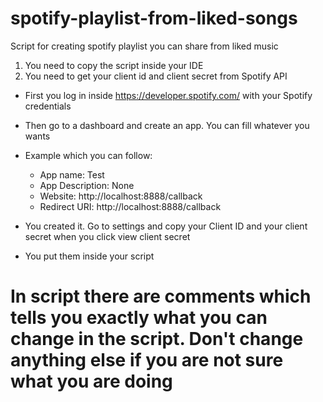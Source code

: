 # spotify-playlist-from-liked-songs
Script for creating spotify playlist you can share from liked music

1. You need to copy the script inside your IDE
2. You need to get your client id and client secret from Spotify API

  * First you log in inside https://developer.spotify.com/ with your Spotify credentials
  
  * Then go to a dashboard and create an app. You can fill whatever you wants
  * Example which you can follow:
    * App name: Test
    * App Description: None
    * Website: http://localhost:8888/callback
    * Redirect URI: http://localhost:8888/callback
  * You created it. Go to settings and copy your Client ID and your client secret when you click view client secret
  * You put them inside your script

# In script there are comments which tells you exactly what you can change in the script. Don't change anything else if you are not sure what you are doing

